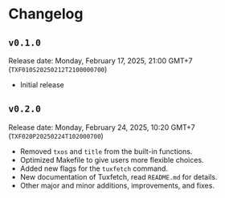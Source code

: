 <!--
-- SPDX-License-Identifier: MIT
--
-- tuxfetch
--
-- Copyright (C) 2025 Farhan Kurnia Pratama
--
-- GitHub     : https://github.com/farhnkrnapratma/tuxfetch
-- Maintainer : Farhan Kurnia Pratama <farhnkrnapratma@gmail.com>
-->
# Changelog

## `v0.1.0`

Release date: Monday, February 17, 2025, 21:00 GMT+7 (`TXF010S20250212T2100000700`)

- Initial release

## `v0.2.0`

Release date: Monday, February 24, 2025, 10:20 GMT+7 (`TXF020P20250224T102000700`)

- Removed `txos` and `title` from the built-in functions.
- Optimized Makefile to give users more flexible choices.
- Added new flags for the `tuxfetch` command.
- New documentation of Tuxfetch, read `README.md` for details.
- Other major and minor additions, improvements, and fixes.